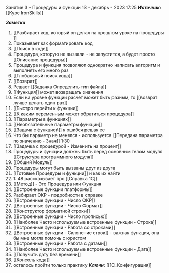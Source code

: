 
Занятие 3 - Процедуры и функции
 13 - декабрь - 2023  17:25 
***Источник:***  [[Курс IronSkills]]

***Заметка*** 
1. [[Разбирает код, который он делал на прошлом уроке на процедуры ]]
2. Показывает как форматировать код
3. [[Поиск в коде]]
4. Процедура, которую не вызвали - не запустится, а будет просто [[Описание процедуры]]
5. Процедура и функция позволяют однократно написать алгоритм и выполнять его много раз
6. [[Глобальный поиск кода]]
7. [[Возврат]]
8.  Решает [[Задачка Определить тип файла]]
9. [[Функция]] может возвращать значения
10. Если на уровне функции расчет может быть разным, то [[возврат лучше делать один раз]]
11. [[Быстро перейти к функции]]
12. [[К каким переменным может обратиться процедура]]
13. [[Параметры в функциях]]
14. [[Необязательные параметры функции]]
15.  [[Задача с функцией]] я ошибся решая ее 
16. Что бы параметр не менялся - используется [[Передача параметра по значению - Знач]]
1:30
17. [[Задачка с процедурой - Изменить на процент]]
18. Процедуры и функции должны быть перед основным телом модуля [[Структура программного модуля]]
19. [[Общий Модуль]] 
20. Процедуры могут быть вызваны друг из друга
21. [[Готовые Процедуры и функции]] и как их найти
22. 1: 48 рассказывает про [[Справка 1С]]
23. [[Метод]] - Это Процедура или Функция
24.  [[Встроенные функции платформы]] 
25. Разбирает ОКР - подробности в справке
26. [[Встроенные функции - Число ОКР]]
27.  [[Встроенные функции - Число Формат]]
28. [[Конструктор форматной строки]]
29. [[Встроенные функции - Число прописью]]
30. [[Наиболее Часто используемые встроенные функции - Строка]]
31.  [[Встроенные функции - Работа со строками]]
33. [[Встроенные функции - Склонение строк]] - важная функция, она бы мне могла помочь с юристом
34. [[Встроенные функции - Работа с датами]]
35. [[Наиболее Часто используемые встроенные функции - Дата]]
36. [[Получить дату без времени]]
37. [[Консоль кода]]
38. осталось пройти только практику
***Ключи:*** [[1С_Конфигурация]]